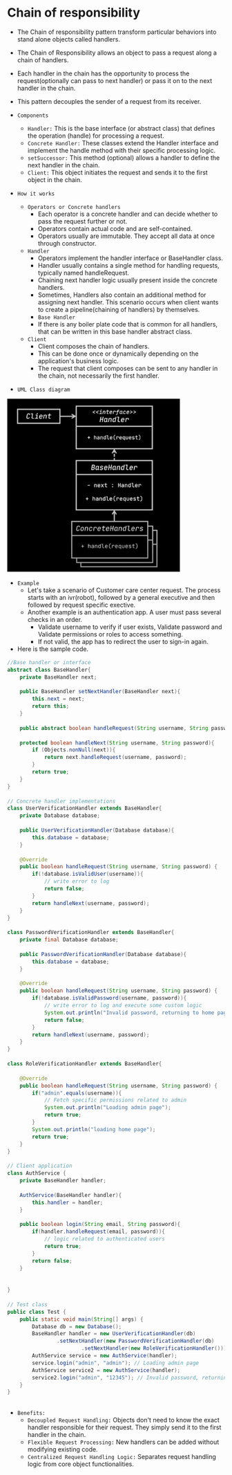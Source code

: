 # Chain of responsibility

- The Chain of responsibility pattern transform particular behaviors into stand alone objects called handlers.
- The Chain of Responsibility allows an object to pass a request along a chain of handlers. 
- Each handler in the chain has the opportunity to process the request(optionally can pass to next handler) or pass it on to the next 
  handler in the chain.
- This pattern decouples the sender of a request from its receiver.
- `Components`
  - `Handler:` This is the base interface (or abstract class) that defines the operation (handle) for processing a request. 
  - `Concrete Handler:` These classes extend the Handler interface and implement the handle method with their specific processing 
    logic.
  - `setSuccessor:` This method (optional) allows a handler to define the next handler in the chain.
  - `Client:` This object initiates the request and sends it to the first object in the chain.
- `How it works`
  - `Operators or Concrete handlers`
    - Each operator is a concrete handler and can decide whether to pass the request further or not.
    - Operators contain actual code and are self-contained.
    - Operators usually are immutable. They accept all data at once through constructor.
  - `Handler`  
    - Operators implement the handler interface or BaseHandler class. 
    - Handler usually contains a single method for handling requests, typically named handleRequest.
    - Chaining next handler logic usually present inside the concrete handlers.
    - Sometimes, Handlers also contain an additional method for assigning next handler. This scenario occurs when client wants to 
        create a pipeline(chaining of handlers) by themselves.
    - `Base Handler`
    - If there is any boiler plate code that is common for all handlers, that can be written in this base handler abstract class.
  - `Client`
    - Client composes the chain of handlers.
    - This can be done once or dynamically depending on the application's business logic.
    - The request that client composes can be sent to any handler in the chain, not necessarily the first handler.

- `UML Class diagram`

<img src="../../images/chain_of_responsibility.png" height=400 width=400>  

- `Example`
  - Let's take a scenario of Customer care center request. The process starts with an ivr(robot), followed by a general executive and 
    then followed by request specific exective.
  - Another example is an authentication app. A user must pass several checks in an order.
    - Validate username to verify if user exists, Validate password and Validate permissions or roles to access something.
    - If not valid, the app has to redirect the user to sign-in again.
- Here is the sample code.
```java
//Base handler or interface
abstract class BaseHandler{
    private BaseHandler next;

    public BaseHandler setNextHandler(BaseHandler next){
        this.next = next;
        return this;
    }

    public abstract boolean handleRequest(String username, String password);

    protected boolean handleNext(String username, String password){
        if (Objects.nonNull(next)){
            return next.handleRequest(username, password);
        }
        return true;
    }
}

// Concrete handler implementations
class UserVerificationHandler extends BaseHandler{
    private Database database;

    public UserVerificationHandler(Database database){
        this.database = database;
    }

    @Override
    public boolean handleRequest(String username, String password) {
        if(!database.isValidUser(username)){
            // write error to log
            return false;
        }
        return handleNext(username, password);
    }
}

class PasswordVerificationHandler extends BaseHandler{
    private final Database database;

    public PasswordVerificationHandler(Database database){
        this.database = database;
    }

    @Override
    public boolean handleRequest(String username, String password) {
        if(!database.isValidPassword(username, password)){
            // write error to log and execute some custom logic
            System.out.println("Invalid password, returning to home page");
            return false;
        }
        return handleNext(username, password);
    }
}

class RoleVerificationHandler extends BaseHandler{

    @Override
    public boolean handleRequest(String username, String password) {
        if("admin".equals(username)){
            // Fetch specific permissions related to admin
            System.out.println("Loading admin page");
            return true;
        }
        System.out.println("loading home page");
        return true;
    }
}

// Client application
class AuthService {
    private BaseHandler handler;

    AuthService(BaseHandler handler){
        this.handler = handler;
    }

    public boolean login(String email, String password){
        if(handler.handleRequest(email, password)){
            // logic related to authenticated users
            return true;
        }
        return false;
    }


}

// Test class
public class Test {
    public static void main(String[] args) {
        Database db = new Database();
        BaseHandler handler = new UserVerificationHandler(db)
                .setNextHandler(new PasswordVerificationHandler(db)
                        .setNextHandler(new RoleVerificationHandler()));
        AuthService service = new AuthService(handler);
        service.login("admin", "admin"); // Loading admin page
        AuthService service2 = new AuthService(handler);
        service2.login("admin", "12345"); // Invalid password, returning to home page
    }
}



```
- `Benefits:`
  - `Decoupled Request Handling:` Objects don't need to know the exact handler responsible for their request. They simply send it to the first handler in the chain.
  - `Flexible Request Processing:` New handlers can be added without modifying existing code.
  - `Centralized Request Handling Logic:` Separates request handling logic from core object functionalities.

